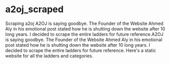 # a2oj_scraped
Scraping a2oj
A2OJ is saying goodbye. The Founder of the Website Ahmed Aly in his emotional post stated how he is shutting down the website after 10 long years. I decided to scrape the entire ladders for future reference.A2OJ is saying goodbye. The Founder of the Website Ahmed Aly in his emotional post stated how he is shutting down the website after 10 long years. I decided to scrape the entire ladders for future reference.
Here's a static website for all the ladders and categories.
